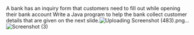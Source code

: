 A bank has an inquiry form that customers need to fill out while opening their bank account
Write a Java program to help the bank collect customer details that are given on the next slide.![Uploading Screenshot (483).png…]()
![Screenshot (3)](https://github.com/NarendraBudda/Bank-Enquiry-form/assets/87933304/3c2fb843-242d-4618-8efc-8f6a2f821966)
